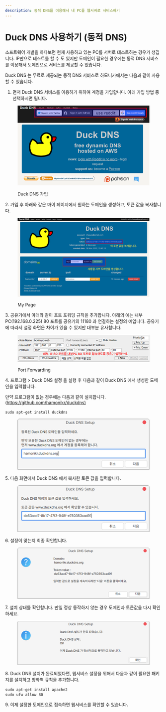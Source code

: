 ```yaml
---
description: 동적 DNS를 이용해서 내 PC를 웹서버로 서비스하기
---
```


# Duck DNS 사용하기 (동적 DNS)

소프트웨어 개발을 하다보면 현재 사용하고 있는 PC를 서버로 테스트하는 경우가 생깁니다. IP만으로 테스트를 할 수 도 있지만 도메인이 필요한 경우에는 동적 DNS 서비스를 이용해서 도메인으로 서비스를 제공할 수 있습니다.

Duck DNS 는 무료로 제공되는 동적 DNS 서비스로 하모니카에서는 다음과 같이 사용할 수 있습니다.

1. 먼저 Duck DNS 서비스를 이용하기 위하여 계정을 가입합니다. 아래 가입 방법 중 선택하시면 됩니다.

<figure><img src="../.gitbook/assets/duckdns-1.png" alt=""><figcaption><p>Duck DNS 가입</p></figcaption></figure>

2\. 가입 후 아래와 같은 마이 페이지에서 원하는 도메인을 생성하고, 토큰 값을 복사합니다.

<figure><img src="../.gitbook/assets/duckdns-2.png" alt=""><figcaption><p>My Page</p></figcaption></figure>

3\. 공유기에서 아래와 같이 포트 포워딩 규칙을 추가합니다. 아래의 예는 내부PC(192.168.0.225) 80 포트를 공유기의 11180 과 연결하는 설정의 예입니다. 공유기에 따라서 설정 화면은 차이가 있을 수 있지만 대부분 유사합니다.

<figure><img src="../.gitbook/assets/duckdns-3.png" alt=""><figcaption><p>Port Forwarding</p></figcaption></figure>

4\. 프로그램 > Duck DNS 설정 을 실행 후 다음과 같이 Duck DNS 에서 생성한 도메인을 입력합니다.

만약 프로그램이 없는 경우에는 다음과 같이 설치합니다. ([https://github.com/hamonikr/duckdns)](https://github.com/hamonikr/duckdns)

```
sudo apt-get install duckdns
```

<figure><img src="../.gitbook/assets/duckdns-4.png" alt=""><figcaption></figcaption></figure>

5\. 다음 화면에서 Duck DNS 에서 복사한 토큰 값을 입력합니다.

<figure><img src="../.gitbook/assets/duckdns-5.png" alt=""><figcaption></figcaption></figure>

6\. 설정이 맞는지 최종 확인합니다.

<figure><img src="../.gitbook/assets/duckdns-6.png" alt=""><figcaption></figcaption></figure>

7\. 설치 상태를 확인합니다. 만일 정상 동작하지 않는 경우 도메인과 토큰값을 다시 확인하세요.

<figure><img src="../.gitbook/assets/duckdns-7.png" alt=""><figcaption></figcaption></figure>

8\. Duck DNS 설치가 완료되었다면, 웹서비스 설정을 위해서 다음과 같이 필요한 패키지를 설치하고 방화벽 규칙을 추가합니다.

```
sudo apt-get install apache2
sudo ufw allow 80
```

9\. 이제 설정한 도메인으로 접속하면 웹서비스를 확인할 수 있습니다.
